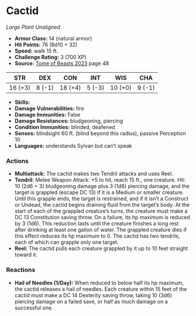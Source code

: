 # Cactid

*Large* *Plant* *Unaligned*

- **Armor Class:** 14 (natural armor)
- **Hit Points:** 76 (8d10 + 32)
- **Speed:** walk 15 ft.
- **Challenge Rating:** 3 (700 XP)
- **Source:** [Tome of Beasts 2023](https://koboldpress.com/kpstore/product/tome-of-beasts-1-2023-edition/) page 48

| STR | DEX | CON | INT | WIS | CHA |
| --- | --- | --- | --- | --- | --- |
| 16 (+3) | 8 (-1) | 18 (+4) | 5 (-3) | 10 (+0) | 9 (-1) |

- **Skills:** 
- **Damage Vulnerabilities:** fire
- **Damage Immunities:** False
- **Damage Resistances:** bludgeoning, piercing
- **Condition Immunities:** blinded, deafened
- **Senses:** blindsight 60 ft. (blind beyond this radius), passive Perception 10
- **Languages:** understands Sylvan but can’t speak

### Actions

- **Multiattack:** The cactid makes two Tendril attacks and uses Reel.
- **Tendril:** Melee Weapon Attack: +5 to hit, reach 15 ft., one creature. Hit: 10 (2d6 + 3) bludgeoning damage plus 3 (1d6) piercing damage, and the target is grappled (escape DC 13) if it is a Medium or smaller creature. Until this grapple ends, the target is restrained, and if it isn’t a Construct or Undead, the cactid begins draining fluid from the target’s body. At the start of each of the grappled creature’s turns, the creature must make a DC 13 Constitution saving throw. On a failure, its hp maximum is reduced by 3 (1d6). This reduction lasts until the creature finishes a long rest after drinking at least one gallon of water. The grappled creature dies if this effect reduces its hp maximum to 0. The cactid has two tendrils, each of which can grapple only one target.
- **Reel:** The cactid pulls each creature grappled by it up to 10 feet straight toward it.

### Reactions

- **Hail of Needles (1/Day):** When reduced to below half its hp maximum, the cactid releases a hail of needles. Each creature within 15 feet of the cactid must make a DC 14 Dexterity saving throw, taking 10 (3d6) piercing damage on a failed save, or half as much damage on a successful one.
